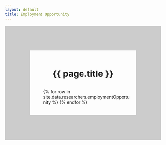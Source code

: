 ```yaml
---
layout: default
title: Employment Opportunity
---
```


<script>
  function checkEmail(email){
    const urlParams = new URLSearchParams(window.location.search);
    const emailToCheck = urlParams.get('email');
    return emailToCheck ===(email);
  }
</script>

<div style="display: flex; flex-direction: column; align-items: left; border: 80px solid #ccc; padding: 20px;">
  <h1 style="text-align: center;">{{ page.title }}</h1>
  <ul style="list-style-position: outside;">
  {% for row in site.data.researchers.employmentOpportunity %}
         <script>
      if (checkEmail("{{ row.email }}")) {
        document.write('<li style="margin-left: 20px;"><div style="margin-top: 5px;">{{ row.opportunity }}</div></li>');
      }
    </script>
  {% endfor %}
  </ul>
</div>